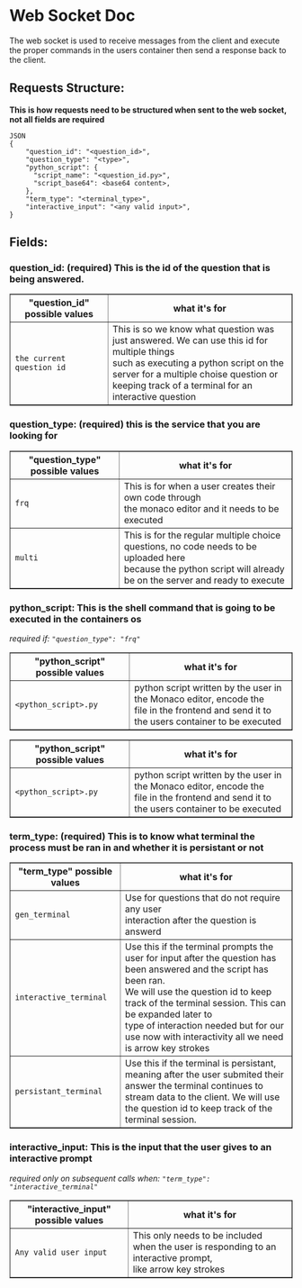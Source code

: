 # Web Socket Doc 
The web socket is used to receive messages from the client and execute the proper commands in the users container then send a response back to the client. 

## Requests Structure: 
**This is how requests need to be structured when sent to the web socket, not all fields are required**
```
JSON
{
    "question_id": "<question_id>",
    "question_type": "<type>",
    "python_script": {
      "script_name": "<question_id.py>",
      "script_base64": <base64 content>,
    },
    "term_type": "<terminal_type>",
    "interactive_input": "<any valid input>",
}
```
## Fields: 
### **question_id**: (required) This is the id of the question that is being answered. 
<table border="1">
  <tr>
    <th>"question_id" possible values</th>
    <th>what it's for</th>
  </tr>
  <tr>
    <td><code>the current question id</code></td>
    <td>This is so we know what question was just answered. We can use this id for multiple things<br> such as executing a python script on the server for a multiple choise question or <br>keeping track of a terminal for an interactive question</td>
  </tr>
</table>

### **question_type:** (required) this is the service that you are looking for 
<table border="1">
  <tr>
    <th>"question_type" possible values</th>
    <th>what it's for</th>
  </tr>
  <tr>
    <td><code>frq</code></td>
    <td>This is for when a user creates their own code through <br>the monaco editor and it needs to be executed </td>
  </tr>
  <tr>
    <td><code>multi</code></td>
    <td>This is for the regular multiple choice questions, no code needs to be uploaded here <br>because the python script will already be on the server and ready to execute</td>
  </tr>
</table>

### **python_script:** This is the shell command that is going to be executed in the containers os 
*required if:  `"question_type": "frq"`*
<table border="1">
  <tr>
    <th>"python_script" possible values</th>
    <th>what it's for</th>
  </tr>
  <tr>
    <td><code>&lt;python_script&gt;.py</code></td>
    <td>python script written by the user in the Monaco editor, encode the<br> file in the frontend and send it to the users container to be executed</td>
  </tr>
</table>
<table border="1">
  <tr>
    <th>"python_script" possible values</th>
    <th>what it's for</th>
  </tr>
  <tr>
    <td><code>&lt;python_script&gt;.py</code></td>
    <td>python script written by the user in the Monaco editor, encode the<br> file in the frontend and send it to the users container to be executed</td>
  </tr>
</table>

### **term_type:** (required) This is to know what terminal the process must be ran in and whether it is persistant or not
<table border="1">
  <tr>
    <th>"term_type" possible values</th>
    <th>what it's for</th>
  </tr>
  <tr>
    <td><code>gen_terminal</code></td>
    <td>Use for questions that do not require any user <br> interaction after the question is answerd</td>
  </tr>
  <tr>
    <td><code>interactive_terminal</code></td>
    <td>Use this if the terminal prompts the user for input after the question has been answered and the script has been ran.<br> We will use the question id to keep track of the terminal session. This can be expanded later to<br> type of interaction needed but for our use now with interactivity all we need is arrow key strokes</td>
  </tr>
  <tr>
    <td><code>persistant_terminal</code></td>
    <td>Use this if the terminal is persistant, meaning after the user submited their answer the terminal continues to <br>stream data to the client. We will use the question id to keep track of the terminal session. 
  </tr>
</table>

### **interactive_input:** This is the input that the user gives to an interactive prompt  
*required only on subsequent calls when:  `"term_type": "interactive_terminal"`*
<table border="1">
  <tr>
    <th>"interactive_input" possible values</th>
    <th>what it's for</th>
  </tr>
  <tr>
    <td><code>Any valid user input</code></td>
    <td>This only needs to be included when the user is responding to an interactive prompt, <br>like arrow key strokes</td>
  </tr>
</table>